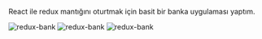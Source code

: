React ile redux mantığını oturtmak için basit bir banka uygulaması yaptım.

![redux-bank](https://github.com/yigithancocu/redux-bank/assets/116176666/fa1da410-8469-4044-bee9-a9175d1fdb79)
![redux-bank](https://github.com/yigithancocu/redux-bank/assets/116176666/0f924af0-9aca-4dd7-957b-337d74ca4bd1)
![redux-bank](https://github.com/yigithancocu/redux-bank/assets/116176666/9f5d053f-88e7-4e72-963e-236745944425)
